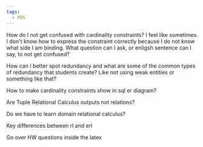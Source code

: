 ```yaml
---
tags:
  - PDS
---
```

How do I not get confused with cardinality constraints? I feel like sometimes I don't know how to express the constraint correctly because I do not know what side I am binding. What question can I ask, or enligsh sentence can I say, to not get confused?

How can I better spot redundancy and what are some of the common types of redundancy that students create? Like not using weak entities or something like that?

How to make cardinality constraints show in sql er diagram?

Are Tuple Relational Calculus outputs not relations?

Do we have to learn domain relational calculus?

Key differences between rl and erl 

Go over HW questions inside the latex